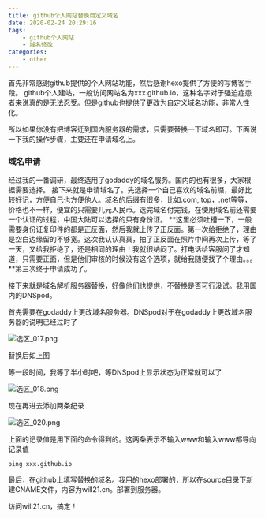 ```yaml
---
title: github个人网站替换自定义域名
date: 2020-02-24 20:29:16
tags: 
    - github个人网站
    - 域名修改
categories: 
    - other
---
```


首先非常感谢github提供的个人网站功能，然后感谢hexo提供了方便的写博客手段。
github个人建站，一般访问网站名为xxx.github.io，这种名字对于强迫症患者来说真的是无法忍受。但是github也提供了更改为自定义域名功能，非常人性化。
<!--more-->
所以如果你没有把博客迁到国内服务器的需求，只需要替换一下域名即可。下面说一下我的操作步骤，主要还在申请域名上。


### 域名申请
经过我的一番调研，最终选用了godaddy的域名服务。国内的也有很多，大家根据需要选择。
接下来就是申请域名了。先选择一个自己喜欢的域名前缀，最好比较好记，方便自己也方便他人。域名的后缀有很多，比如.com,.top，.net等等，价格也不一样，便宜的只需要几元人民币。选完域名付完钱，在使用域名前还需要一个认证的过程，中国大陆可以选择的只有身份证。
**这里必须吐槽一下，一般需要身份证复印件的都是正反面，然后我就上传了正反面。第一次给拒绝了，理由是空白边缘留的不够宽。这次我认认真真，拍了正反面在照片中间再次上传，等了一天，又给我拒绝了，还是相同的理由！我就很纳闷了。打电话给客服问了才知道，只需要正面，但是他们审核的时候没有这个选项，就给我随便找了个理由。。。**第三次终于申请成功了。

接下来就是域名解析服务器替换，好像他们也提供，不替换是否可行没试。我用国内的DNSpod。

首先需要在godaddy上更改域名服务器。DNSpod对于在godaddy上更改域名服务器的说明已经过时了

![选区_017.png](https://i.loli.net/2020/02/24/Tdk3JMGxInWoLS2.png)

替换后如上图

等一段时间，我等了半小时吧，等DNSpod上显示状态为正常就可以了

![选区_018.png](https://i.loli.net/2020/02/24/sv1zMHZrExTOlAa.png)

现在再进去添加两条纪录

![选区_020.png](https://i.loli.net/2020/02/24/1d65DsLzUfHqRPW.png)

上面的记录值是用下面的命令得到的。这两条表示不输入www和输入www都导向记录值

```
ping xxx.github.io
```

最后，在github上填写替换的域名。我用的hexo部署的，所以在source目录下新建CNAME文件，内容为will21.cn。部署到服务器。

访问will21.cn，搞定！